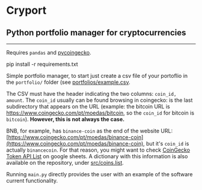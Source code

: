 # Cryport
## Python portfolio manager for cryptocurrencies
---
Requires `pandas` and [pycoingecko](https://github.com/man-c/pycoingecko).

pip install -r requirements.txt

Simple portfolio manager, to start just create a csv file of your portoflio in the `portfolio/` folder (see [portfolios/example.csv](https://github.com/chedieck/cryport/blob/master/portfolios/example.csv).

The CSV must have the header indicating the two columns: `coin_id, amount`. The `coin_id` usually can be found browsing in coingecko: is the last subdirectory that appears on the URL (example: the bitcoin URL is https://www.coingecko.com/pt/moedas/bitcoin, so the `coin_id` for bitcoin is `bitcoin`). **However, this is not always the case.**

 BNB, for example, has `binance-coin` as the end of the website URL: [https://www.coingecko.com/pt/moedas/binance-coin](https://www.coingecko.com/pt/moedas/binance-coin), but it's `coin_id` is actually `binancecoin`. For that reason, you might want to check [CoinGecko Token API List](https://docs.google.com/spreadsheets/d/1wTTuxXt8n9q7C4NDXqQpI3wpKu1_5bGVmP9Xz0XGSyU/edit#gid=0) on google sheets. A dictionary with this information is also available on the repository, under [src/coins.list](https://github.com/chedieck/cryport/blob/master/src/coins.list).

Running `main.py` directly provides the user with an example of the software current functionality.
